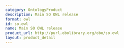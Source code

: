 ```yaml
---
category: OntologyProduct
description: Main SO OWL release
format: owl
id: so.owl
name: Main SO OWL release
product_url: http://purl.obolibrary.org/obo/so.owl
layout: product_detail
---
```

